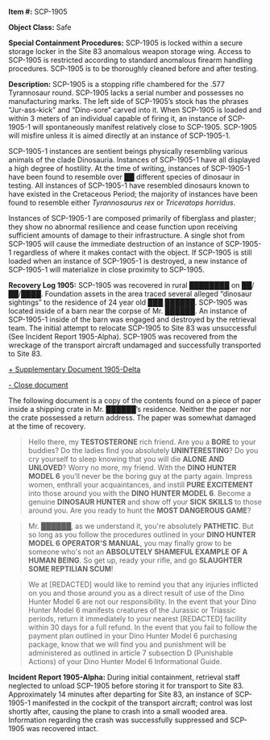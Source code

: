 **Item #:** SCP-1905

**Object Class:** Safe

**Special Containment Procedures:** SCP-1905 is locked within a secure storage locker in the Site 83 anomalous weapon storage wing. Access to SCP-1905 is restricted according to standard anomalous firearm handling procedures. SCP-1905 is to be thoroughly cleaned before and after testing.

**Description:** SCP-1905 is a stopping rifle chambered for the .577 Tyrannosaur round. SCP-1905 lacks a serial number and possesses no manufacturing marks. The left side of SCP-1905’s stock has the phrases “Jur-ass-kick” and “Dino-sore” carved into it. When SCP-1905 is loaded and within 3 meters of an individual capable of firing it, an instance of SCP-1905-1 will spontaneously manifest relatively close to SCP-1905. SCP-1905 will misfire unless it is aimed directly at an instance of SCP-1905-1.

SCP-1905-1 instances are sentient beings physically resembling various animals of the clade Dinosauria. Instances of SCP-1905-1 have all displayed a high degree of hostility. At the time of writing, instances of SCP-1905-1 have been found to resemble over ██ different species of dinosaur in testing. All instances of SCP-1905-1 have resembled dinosaurs known to have existed in the Cretaceous Period; the majority of instances have been found to resemble either _Tyrannosaurus rex_ or _Triceratops horridus_.

Instances of SCP-1905-1 are composed primarily of fiberglass and plaster; they show no abnormal resilience and cease function upon receiving sufficient amounts of damage to their infrastructure. A single shot from SCP-1905 will cause the immediate destruction of an instance of SCP-1905-1 regardless of where it makes contact with the object. If SCP-1905 is still loaded when an instance of SCP-1905-1 is destroyed, a new instance of SCP-1905-1 will materialize in close proximity to SCP-1905.

**Recovery Log 1905:** SCP-1905 was recovered in rural ████████ on ██/██/████. Foundation assets in the area traced several alleged “dinosaur sightings” to the residence of 24 year old ███ ██████. SCP-1905 was located inside of a barn near the corpse of Mr. ██████. An instance of SCP-1905-1 inside of the barn was engaged and destroyed by the retrieval team. The initial attempt to relocate SCP-1905 to Site 83 was unsuccessful (See Incident Report 1905-Alpha). SCP-1905 was recovered from the wreckage of the transport aircraft undamaged and successfully transported to Site 83.

[+ Supplementary Document 1905-Delta](javascript:;)

[\- Close document](javascript:;)

The following document is a copy of the contents found on a piece of paper inside a shipping crate in Mr. ██████’s residence. Neither the paper nor the crate possessed a return address. The paper was somewhat damaged at the time of recovery.

> Hello there, my **TESTOSTERONE** rich friend. Are you a **BORE** to your buddies? Do the ladies find you absolutely **UNINTERESTING**? Do you cry yourself to sleep knowing that you will die **ALONE AND UNLOVED**? Worry no more, my friend. With the **DINO HUNTER MODEL 6** you’ll never be the boring guy at the party again. Impress women, enthrall your acquaintances, and instill **PURE EXCITEMENT** into those around you with the **DINO HUNTER MODEL 6**. Become a genuine **DINOSAUR HUNTER** and show off your **SICK SKILLS** to those around you. Are you ready to hunt the **MOST DANGEROUS GAME**?

> Mr. ██████, as we understand it, you're absolutely **PATHETIC**. But so long as you follow the procedures outlined in your **DINO HUNTER MODEL 6 OPERATOR'S MANUAL**, you may finally grow to be someone who's not an **ABSOLUTELY SHAMEFUL EXAMPLE OF A HUMAN BEING**. So get up, ready your rifle, and go **SLAUGHTER SOME REPTILIAN SCUM**!

> We at \[REDACTED\] would like to remind you that any injuries inflicted on you and those around you as a direct result of use of the Dino Hunter Model 6 are not our responsibility. In the event that your Dino Hunter Model 6 manifests creatures of the Jurassic or Triassic periods, return it immediately to your nearest \[REDACTED\] facility within 30 days for a full refund. In the event that you fail to follow the payment plan outlined in your Dino Hunter Model 6 purchasing package, know that we will find you and punishment will be administered as outlined in article 7 subsection D (Punishable Actions) of your Dino Hunter Model 6 Informational Guide.

**Incident Report 1905-Alpha:** During initial containment, retrieval staff neglected to unload SCP-1905 before storing it for transport to Site 83. Approximately 14 minutes after departing for Site 83, an instance of SCP-1905-1 manifested in the cockpit of the transport aircraft; control was lost shortly after, causing the plane to crash into a small wooded area. Information regarding the crash was successfully suppressed and SCP-1905 was recovered intact.